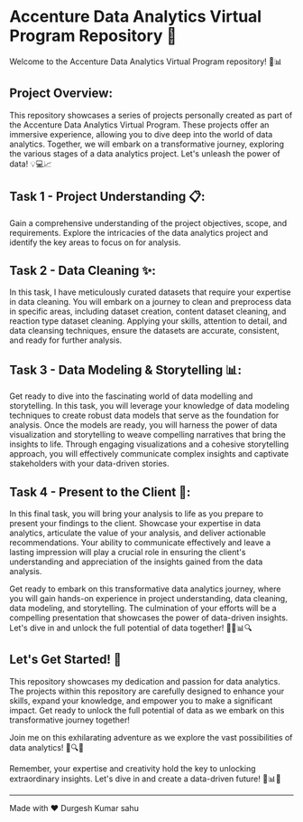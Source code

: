 # Accenture Data Analytics Virtual Program Repository 🌟

Welcome to the Accenture Data Analytics Virtual Program repository! 🚀📊

## Project Overview:

This repository showcases a series of projects personally created as part of the Accenture Data Analytics Virtual Program. These projects offer an immersive experience, allowing you to dive deep into the world of data analytics. Together, we will embark on a transformative journey, exploring the various stages of a data analytics project. Let's unleash the power of data! 💡💻📈

## Task 1 - Project Understanding 📋:

Gain a comprehensive understanding of the project objectives, scope, and requirements. Explore the intricacies of the data analytics project and identify the key areas to focus on for analysis.

## Task 2 - Data Cleaning ✨:

In this task, I have meticulously curated datasets that require your expertise in data cleaning. You will embark on a journey to clean and preprocess data in specific areas, including dataset creation, content dataset cleaning, and reaction type dataset cleaning. Applying your skills, attention to detail, and data cleansing techniques, ensure the datasets are accurate, consistent, and ready for further analysis.

## Task 3 - Data Modeling & Storytelling 📊:

Get ready to dive into the fascinating world of data modelling and storytelling. In this task, you will leverage your knowledge of data modeling techniques to create robust data models that serve as the foundation for analysis. Once the models are ready, you will harness the power of data visualization and storytelling to weave compelling narratives that bring the insights to life. Through engaging visualizations and a cohesive storytelling approach, you will effectively communicate complex insights and captivate stakeholders with your data-driven stories.

## Task 4 - Present to the Client 🎤:

In this final task, you will bring your analysis to life as you prepare to present your findings to the client. Showcase your expertise in data analytics, articulate the value of your analysis, and deliver actionable recommendations. Your ability to communicate effectively and leave a lasting impression will play a crucial role in ensuring the client's understanding and appreciation of the insights gained from the data analysis.

Get ready to embark on this transformative data analytics journey, where you will gain hands-on experience in project understanding, data cleaning, data modeling, and storytelling. The culmination of your efforts will be a compelling presentation that showcases the power of data-driven insights. Let's dive in and unlock the full potential of data together! 🌟🚀📊🔍
## Let's Get Started! 🎉

This repository showcases my dedication and passion for data analytics. The projects within this repository are carefully designed to enhance your skills, expand your knowledge, and empower you to make a significant impact. Get ready to unlock the full potential of data as we embark on this transformative journey together!

Join me on this exhilarating adventure as we explore the vast possibilities of data analytics! 🌟🔍💪

Remember, your expertise and creativity hold the key to unlocking extraordinary insights. Let's dive in and create a data-driven future! 🚀📊🔥

---

Made with ❤️ Durgesh Kumar sahu
